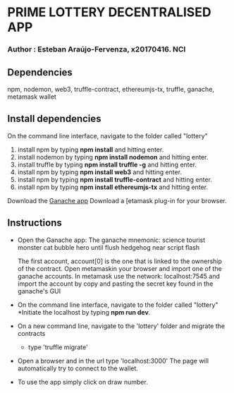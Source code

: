 # PRIME LOTTERY DECENTRALISED APP

### Author : Esteban Araújo-Fervenza, x20170416. NCI

## Dependencies
npm, nodemon, web3, truffle-contract, ethereumjs-tx, truffle, ganache, metamask wallet

## Install dependencies
On the command line interface, navigate to the folder called "lottery"

1. install npm by typing **npm install** and hitting enter.
1. install nodemon by typing **npm install nodemon** and hitting enter.
1. install truffle by typing **npm install truffle -g** and hitting enter.
1. install npm by typing **npm install web3** and hitting enter.
1. install npm by typing **npm install truffle-contract** and hitting enter.
1. install npm by typing **npm install ethereumjs-tx** and hitting enter.

Download the [Ganache app](https://www.trufflesuite.com/ganache) 
Download a [etamask plug-in for your browser.

## Instructions

* Open the Ganache app:
    The ganache mnemonic: 
    science tourist monster cat bubble hero until flush hedgehog near script flash

    The first account, account[0] is the one that is linked to the ownership of the contract.
    Open metamaskin your browser and import one of the ganache accounts. In metamask use the network: localhost:7545 and import the account by copy and pasting the secret key found in the ganache's GUI

* On the command line interface, navigate to the folder called "lottery"
    *Initiate the localhost by typing **npm run dev**.

* On a new command line, navigate to the 'lottery' folder and migrate the contracts
    * type 'truffle migrate'

* Open a browser and in the url type 'localhost:3000'
    The page will automatically try to connect to the wallet.

* To use the app simply click on draw number.